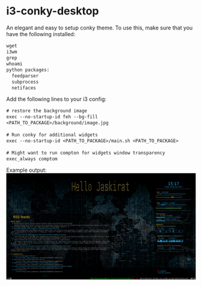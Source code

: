 # i3-conky-desktop
An elegant and easy to setup conky theme. To use this, make sure that you have the following installed:
```shell
wget
i3wm
grep
whoami
python packages:
  feedparser
  subprocess
  netifaces
```

Add the following lines to your i3 config:

```shell
# restore the background image
exec --no-startup-id feh --bg-fill <PATH_TO_PACKAGE>/background/image.jpg

# Run conky for additional widgets
exec --no-startup-id <PATH_TO_PACKAGE>/main.sh <PATH_TO_PACKAGE>

# Might want to run compton for widgets window transparency
exec_always comptom
```

Example output:
![](screenshots/1.jpg)